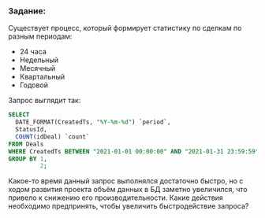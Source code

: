 ### Задание:

Существует процесс, который формирует статистику по сделкам по разным периодам: 

- 24 часа
- Недельный
- Месячный 
- Квартальный
- Годовой

Запрос выглядит так: 

```sql
SELECT
  DATE_FORMAT(CreatedTs, "%Y-%m-%d") `period`,
  StatusId,
  COUNT(idDeal) `count`
FROM Deals
WHERE CreatedTs BETWEEN "2021-01-01 00:00:00" AND "2021-01-31 23:59:59"
GROUP BY 1,
         2;
```

Какое-то время данный запрос выполнялся достаточно быстро, но с ходом развития проекта объём данных в БД заметно увеличился, что привело к снижению его производительности. Какие действия необходимо предпринять, чтобы увеличить быстродействие запроса?
